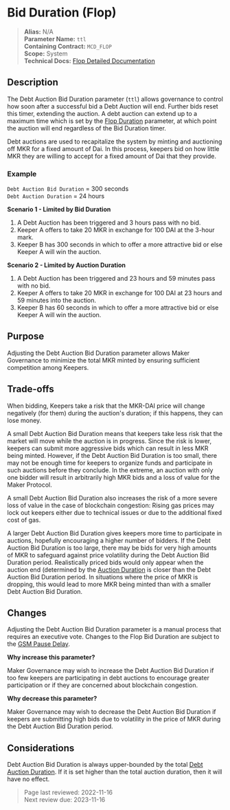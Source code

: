 # Bid Duration (Flop)

>**Alias:** N/A  
>**Parameter Name:** `ttl`  
>**Containing Contract:** `MCD_FLOP`  
>**Scope:** System  
>**Technical Docs:** [Flop Detailed Documentation](https://docs.makerdao.com/smart-contract-modules/system-stabilizer-module/flop-detailed-documentation)  

## Description

The Debt Auction Bid Duration parameter (`ttl`) allows governance to control how soon after a successful bid a Debt Auction will end. Further bids reset this timer, extending the auction. A debt auction can extend up to a maximum time which is set by the [Flop Duration](param-auction-duration-flop.md) parameter, at which point the auction will end regardless of the Bid Duration timer.

Debt auctions are used to recapitalize the system by minting and auctioning off MKR for a fixed amount of Dai. In this process, keepers bid on how little MKR they are willing to accept for a fixed amount of Dai that they provide. 

### Example

`Debt Auction Bid Duration` = 300 seconds  
`Debt Auction Duration` = 24 hours  

**Scenario 1 - Limited by Bid Duration**
1. A Debt Auction has been triggered and 3 hours pass with no bid.
2. Keeper A offers to take 20 MKR in exchange for 100 DAI at the 3-hour mark.
3. Keeper B has 300 seconds in which to offer a more attractive bid or else Keeper A will win the auction.

**Scenario 2 - Limited by Auction Duration**
1. A Debt Auction has been triggered and 23 hours and 59 minutes pass with no bid.
2. Keeper A offers to take 20 MKR in exchange for 100 DAI at 23 hours and 59 minutes into the auction.
3. Keeper B has 60 seconds in which to offer a more attractive bid or else Keeper A will win the auction.

## Purpose

Adjusting the Debt Auction Bid Duration parameter allows Maker Governance to minimize the total MKR minted by ensuring sufficient competition among Keepers.

## Trade-offs

When bidding, Keepers take a risk that the MKR-DAI price will change negatively (for them) during the auction's duration; if this happens, they can lose money.

A small Debt Auction Bid Duration means that keepers take less risk that the market will move while the auction is in progress. Since the risk is lower, keepers can submit more aggressive bids which can result in less MKR being minted. However, if the Debt Auction Bid Duration is too small, there may not be enough time for keepers to organize funds and participate in such auctions before they conclude. In the extreme, an auction with only one bidder will result in arbitrarily high MKR bids and a loss of value for the Maker Protocol.

A small Debt Auction Bid Duration also increases the risk of a more severe loss of value in the case of blockchain congestion: Rising gas prices may lock out keepers either due to technical issues or due to the additional fixed cost of gas. 

A larger Debt Auction Bid Duration gives keepers more time to participate in auctions, hopefully encouraging a higher number of bidders. If the Debt Auction Bid Duration is too large, there may be bids for very high amounts of MKR to safeguard against price volatility during the Debt Auction Bid Duration period. Realistically priced bids would only appear when the auction end (determined by the [Auction Duration](param-auction-duration-flop.md) is closer than the Debt Auction Bid Duration period. In situations where the price of MKR is dropping, this would lead to more MKR being minted than with a smaller Debt Auction Bid Duration.

## Changes

Adjusting the Debt Auction Bid Duration parameter is a manual process that requires an executive vote. Changes to the Flop Bid Duration are subject to the [GSM Pause Delay](../core/param-gsm-pause-delay.md).

**Why increase this parameter?**

Maker Governance may wish to increase the Debt Auction Bid Duration if too few keepers are participating in debt auctions to encourage greater participation or if they are concerned about blockchain congestion.

**Why decrease this parameter?**

Maker Governance may wish to decrease the Debt Auction Bid Duration if keepers are submitting high bids due to volatility in the price of MKR during the Debt Auction Bid Duration period.

## Considerations

Debt Auction Bid Duration is always upper-bounded by the total [Debt Auction Duration](param-auction-duration-flop.md). If it is set higher than the total auction duration, then it will have no effect. 

>Page last reviewed: 2022-11-16  
>Next review due: 2023-11-16  




